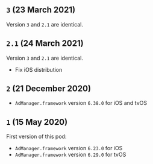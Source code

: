 ## `3` (23 March 2021)

Version `3` and `2.1` are identical.

## `2.1` (24 March 2021)

Version `3` and `2.1` are identical.

- Fix iOS distribution

## `2` (21 December 2020)

- `AdManager.framework` version `6.38.0` for iOS and tvOS

## `1` (15 May 2020)

First version of this pod:

- `AdManager.framework` version `6.23.0` for iOS
- `AdManager.framework` version `6.29.0` for tvOS
